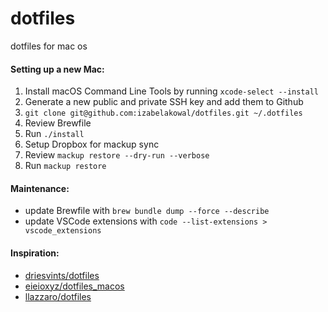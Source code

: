 # dotfiles
dotfiles for mac os

#### Setting up a new Mac:
1. Install macOS Command Line Tools by running `xcode-select --install`
2. Generate a new public and private SSH key and add them to Github
3. `git clone git@github.com:izabelakowal/dotfiles.git ~/.dotfiles`
4. Review Brewfile
5. Run `./install`
6. Setup Dropbox for mackup sync
7. Review `mackup restore --dry-run --verbose`
8. Run `mackup restore`

#### Maintenance:
* update Brewfile with `brew bundle dump --force --describe`
* update VSCode extensions with `code --list-extensions > vscode_extensions`

 #### Inspiration:
 * [driesvints/dotfiles](https://github.com/driesvints/dotfiles)
 * [eieioxyz/dotfiles_macos](https://github.com/eieioxyz/dotfiles_macos)
 * [llazzaro/dotfiles](https://github.com/llazzaro/dotfiles)
